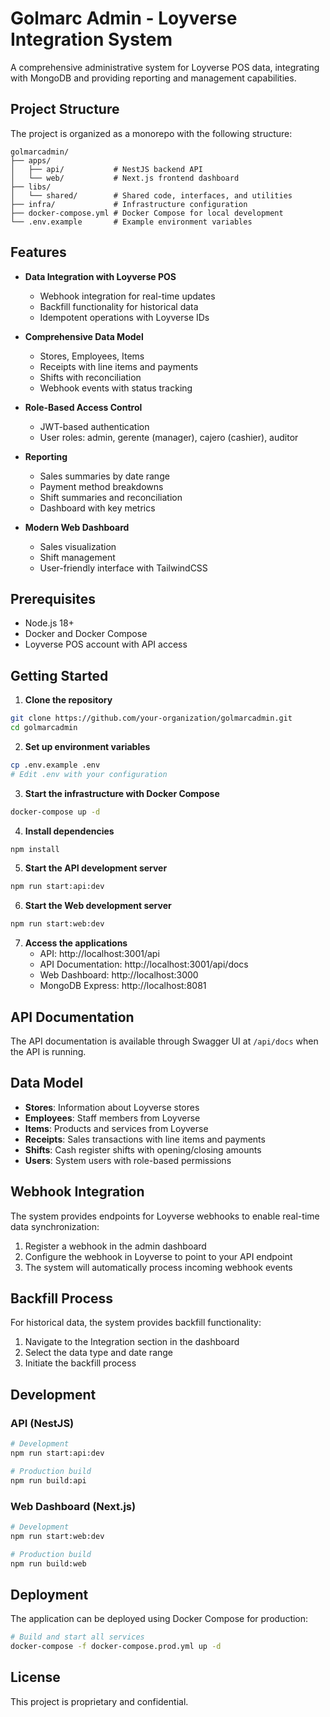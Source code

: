 # Golmarc Admin - Loyverse Integration System

A comprehensive administrative system for Loyverse POS data, integrating with MongoDB and providing reporting and management capabilities.

## Project Structure

The project is organized as a monorepo with the following structure:

```
golmarcadmin/
├── apps/
│   ├── api/           # NestJS backend API
│   └── web/           # Next.js frontend dashboard
├── libs/
│   └── shared/        # Shared code, interfaces, and utilities
├── infra/             # Infrastructure configuration
├── docker-compose.yml # Docker Compose for local development
└── .env.example       # Example environment variables
```

## Features

- **Data Integration with Loyverse POS**
  - Webhook integration for real-time updates
  - Backfill functionality for historical data
  - Idempotent operations with Loyverse IDs

- **Comprehensive Data Model**
  - Stores, Employees, Items
  - Receipts with line items and payments
  - Shifts with reconciliation
  - Webhook events with status tracking

- **Role-Based Access Control**
  - JWT-based authentication
  - User roles: admin, gerente (manager), cajero (cashier), auditor

- **Reporting**
  - Sales summaries by date range
  - Payment method breakdowns
  - Shift summaries and reconciliation
  - Dashboard with key metrics

- **Modern Web Dashboard**
  - Sales visualization
  - Shift management
  - User-friendly interface with TailwindCSS

## Prerequisites

- Node.js 18+
- Docker and Docker Compose
- Loyverse POS account with API access

## Getting Started

1. **Clone the repository**

```bash
git clone https://github.com/your-organization/golmarcadmin.git
cd golmarcadmin
```

2. **Set up environment variables**

```bash
cp .env.example .env
# Edit .env with your configuration
```

3. **Start the infrastructure with Docker Compose**

```bash
docker-compose up -d
```

4. **Install dependencies**

```bash
npm install
```

5. **Start the API development server**

```bash
npm run start:api:dev
```

6. **Start the Web development server**

```bash
npm run start:web:dev
```

7. **Access the applications**
   - API: http://localhost:3001/api
   - API Documentation: http://localhost:3001/api/docs
   - Web Dashboard: http://localhost:3000
   - MongoDB Express: http://localhost:8081

## API Documentation

The API documentation is available through Swagger UI at `/api/docs` when the API is running.

## Data Model

- **Stores**: Information about Loyverse stores
- **Employees**: Staff members from Loyverse
- **Items**: Products and services from Loyverse
- **Receipts**: Sales transactions with line items and payments
- **Shifts**: Cash register shifts with opening/closing amounts
- **Users**: System users with role-based permissions

## Webhook Integration

The system provides endpoints for Loyverse webhooks to enable real-time data synchronization:

1. Register a webhook in the admin dashboard
2. Configure the webhook in Loyverse to point to your API endpoint
3. The system will automatically process incoming webhook events

## Backfill Process

For historical data, the system provides backfill functionality:

1. Navigate to the Integration section in the dashboard
2. Select the data type and date range
3. Initiate the backfill process

## Development

### API (NestJS)

```bash
# Development
npm run start:api:dev

# Production build
npm run build:api
```

### Web Dashboard (Next.js)

```bash
# Development
npm run start:web:dev

# Production build
npm run build:web
```

## Deployment

The application can be deployed using Docker Compose for production:

```bash
# Build and start all services
docker-compose -f docker-compose.prod.yml up -d
```

## License

This project is proprietary and confidential.
